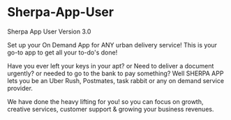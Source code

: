 # Sherpa-App-User
Sherpa App User Version 3.0

Set up your On Demand App for ANY urban delivery service! This is your go-to app to get all your to-do's done!

Have you ever left your keys in your apt? or Need to deliver a document urgently? or needed to go to the bank to pay something? Well SHERPA APP lets you be an Uber Rush, Postmates, task rabbit or any on demand service provider.

We have done the heavy lifting for you! so you can focus on growth, creative services, customer support & growing your business revenues.
